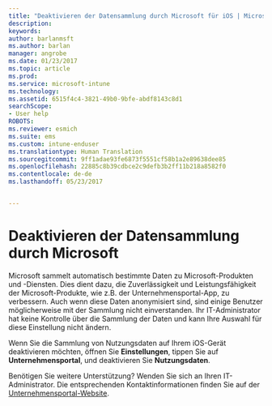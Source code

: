 ```yaml
---
title: "Deaktivieren der Datensammlung durch Microsoft für iOS | Microsoft-Dokumentation"
description: 
keywords: 
author: barlanmsft
ms.author: barlan
manager: angrobe
ms.date: 01/23/2017
ms.topic: article
ms.prod: 
ms.service: microsoft-intune
ms.technology: 
ms.assetid: 6515f4c4-3821-49b0-9bfe-abdf8143c8d1
searchScope:
- User help
ROBOTS: 
ms.reviewer: esmich
ms.suite: ems
ms.custom: intune-enduser
ms.translationtype: Human Translation
ms.sourcegitcommit: 9ff1adae93fe6873f5551cf58b1a2e89638dee85
ms.openlocfilehash: 22885c8b39cdbce2c9defb3b2ff11b218a8582f0
ms.contentlocale: de-de
ms.lasthandoff: 05/23/2017


---
```


# <a name="how-to-turn-off-microsoft-data-collection"></a>Deaktivieren der Datensammlung durch Microsoft

Microsoft sammelt automatisch bestimmte Daten zu Microsoft-Produkten und -Diensten. Dies dient dazu, die Zuverlässigkeit und Leistungsfähigkeit der Microsoft-Produkte, wie z.B. der Unternehmensportal-App, zu verbessern. Auch wenn diese Daten anonymisiert sind, sind einige Benutzer möglicherweise mit der Sammlung nicht einverstanden. Ihr IT-Administrator hat keine Kontrolle über die Sammlung der Daten und kann Ihre Auswahl für diese Einstellung nicht ändern.

Wenn Sie die Sammlung von Nutzungsdaten auf Ihrem iOS-Gerät deaktivieren möchten, öffnen Sie **Einstellungen**, tippen Sie auf **Unternehmensportal**, und deaktivieren Sie **Nutzungsdaten**.

Benötigen Sie weitere Unterstützung? Wenden Sie sich an Ihren IT-Administrator. Die entsprechenden Kontaktinformationen finden Sie auf der [Unternehmensportal-Website](http://portal.manage.microsoft.com).

